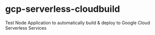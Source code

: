 # gcp-serverless-cloudbuild
Test Node Application to automatically build &amp; deploy to Google Cloud Serverless Services
